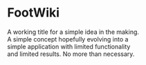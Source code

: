# FootWiki
A working title for a simple idea in the making.
<br/>
A simple concept hopefully evolving into a     
simple application with limited functionality  
and limited results. No more than necessary.   
